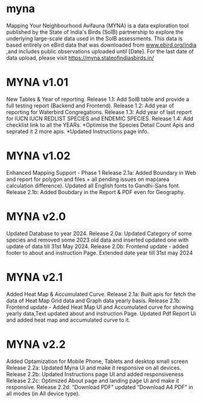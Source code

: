 # myna
Mapping Your Neighbourhood Avifauna (MYNA) is a data exploration tool published by the State of India's Birds (SoIB) partnership to explore the underlying large-scale data used in the SoIB assessments. This data is based entirely on eBird data that was downloaded from www.ebird.org/india ,and includes public observations uploaded until [Date]. For the last date of data upload, please visit https://myna.stateofindiasbirds.in/

# MYNA v1.01


New Tables & Year of reporting.
Release 1.1: Add SoIB table and provide a full testing report (Backend and Frontend).
Release 1.2: Add year of reporting for Waterbird Congregations.
Release 1.3: Add year of last report for IUCN IUCN REDLIST SPECIES and ENDEMIC SPECIES.
Release 1.4: Add checklist link to all the YEARs.
*Optimise the Species Detail Count Apis and seprated it 2 more apis.
*Updated Instructions page info. 

# MYNA v1.02
Enhanced Mapping Support - Phase 1
Release 2.1a: Added Boundary in Web and report for polygon and files + all pending issues on map(area calculation difference). Updated all English fonts to  Gandhi-Sans font.
Release 2.1b: Added Boubdary in the Report & PDF even for Geography. 

# MYNA v2.0
Updated Database to year 2024.
Release 2.0a: Updated Category of some species and removed some 2023 old data and inserted updated one with update of data till 31st May 2024.
Release 2.0b: Frontend update - added footer to about and instruction Page. Extended date year till 31st may 2024

# MYNA v2.1
Added Heat Map & Accumulated Curve.
Release 2.1a: Built apis for fetch the data of Heat Map Grid data and Graph data yearly basis.
Release 2.1b: Frontend update - Added Heat Map UI and Accumulated curve for showing yearly data,Text updated about and instruction Page. Updated Pdf Report Ui and added heat map and accumulated curve to it.

# MYNA v2.2
Added Optamization for Mobile Phone, Tablets and desktop small screen 
Release 2.2a: Updated Myna Ui and make it responsive on all devices.
Release 2.2b: Updated Instructions page UI and added responsiveness
Release 2.2c: Optimized About page and landing page Ui and make it responsive.
Release 2.2d: “Download PDF” updated “Download A4 PDF” in all modes (in All device type).




